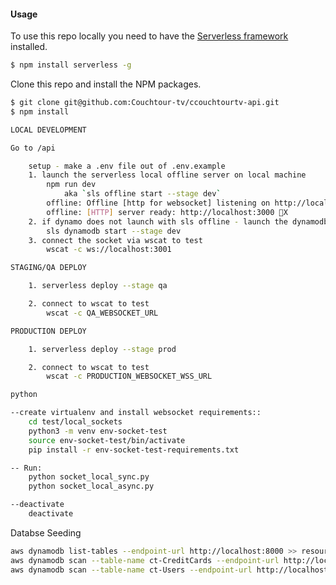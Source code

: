 #### Usage

To use this repo locally you need to have the [Serverless framework](https://serverless.com) installed.

``` bash
$ npm install serverless -g
```

Clone this repo and install the NPM packages.

``` bash
$ git clone git@github.com:Couchtour-tv/ccouchtourtv-api.git
$ npm install
```

``` bash
LOCAL DEVELOPMENT

Go to /api

	setup - make a .env file out of .env.example
	1. launch the serverless local offline server on local machine
  		npm run dev
  			aka `sls offline start --stage dev`
		offline: Offline [http for websocket] listening on http://localhost:3001
		offline: [HTTP] server ready: http://localhost:3000 🚀X
	2. if dynamo does not launch with sls offline - launch the dynamodb-local server
  		sls dynamodb start --stage dev
	3. connect the socket via wscat to test
  		wscat -c ws://localhost:3001
```

``` bash
STAGING/QA DEPLOY

	1. serverless deploy --stage qa

	2. connect to wscat to test
		wscat -c QA_WEBSOCKET_URL
```


``` bash
PRODUCTION DEPLOY

	1. serverless deploy --stage prod

	2. connect to wscat to test
		wscat -c PRODUCTION_WEBSOCKET_WSS_URL
```

``` bash
python

--create virtualenv and install websocket requirements::
	cd test/local_sockets
	python3 -m venv env-socket-test
	source env-socket-test/bin/activate
	pip install -r env-socket-test-requirements.txt

-- Run:
	python socket_local_sync.py
	python socket_local_async.py

--deactivate
	deactivate
```

Databse Seeding

```bash
aws dynamodb list-tables --endpoint-url http://localhost:8000 >> resources/seeds/tables.json
aws dynamodb scan --table-name ct-CreditCards --endpoint-url http://localhost:8000 >> resources/seeds/creditCards.json
aws dynamodb scan --table-name ct-Users --endpoint-url http://localhost:8000 >> resources/seeds/users.json
```